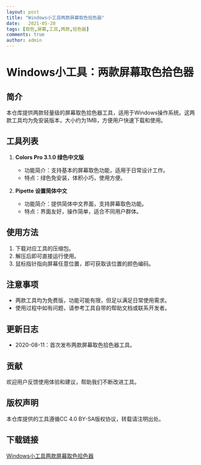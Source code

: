 ```yaml
---
layout: post
title: "Windows小工具两款屏幕取色拾色器"
date:   2021-05-20
tags: [取色,屏幕,工具,两款,拾色器]
comments: true
author: admin
---
```

# Windows小工具：两款屏幕取色拾色器

## 简介
本仓库提供两款轻量级的屏幕取色拾色器工具，适用于Windows操作系统。这两款工具均为免安装版本，大小约为1MB，方便用户快速下载和使用。

## 工具列表
1. **Colors Pro 3.1.0 绿色中文版**
   - 功能简介：支持基本的屏幕取色功能，适用于日常设计工作。
   - 特点：绿色免安装，体积小巧，使用方便。

2. **Pipette 设置简体中文**
   - 功能简介：提供简体中文界面，支持屏幕取色功能。
   - 特点：界面友好，操作简单，适合不同用户群体。

## 使用方法
1. 下载对应工具的压缩包。
2. 解压后即可直接运行使用。
3. 鼠标指针指向屏幕任意位置，即可获取该位置的颜色编码。

## 注意事项
- 两款工具均为免费版，功能可能有限，但足以满足日常使用需求。
- 使用过程中如有问题，请参考工具自带的帮助文档或联系开发者。

## 更新日志
- 2020-08-11：首次发布两款屏幕取色拾色器工具。

## 贡献
欢迎用户反馈使用体验和建议，帮助我们不断改进工具。

## 版权声明
本仓库提供的工具遵循CC 4.0 BY-SA版权协议，转载请注明出处。

## 下载链接

[Windows小工具两款屏幕取色拾色器](https://pan.quark.cn/s/3246f8245e26)